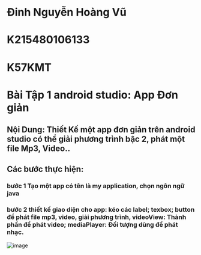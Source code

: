 # Đinh Nguyễn Hoàng Vũ
# K215480106133
# K57KMT
# Bài Tập 1 android studio: App Đơn giản
## Nội Dung: Thiết Kế một app đơn giản trên android studio có thể giải phương trình bậc 2, phát một file Mp3, Video..
## Các bước thực hiện:
### bước 1 Tạo một app có tên là my application, chọn ngôn ngữ java
### bước 2 thiết kế giao diện cho app: kéo các label; texbox; button để phát file mp3, video, giải phương trình, videoView: Thành phần để phát video; mediaPlayer: Đối tượng dùng để phát nhạc.
![image](https://github.com/user-attachments/assets/e0b9bc2f-04a6-4c31-b609-b3487a8e60a4)
